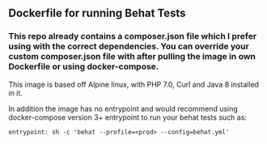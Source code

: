 ## Dockerfile for running Behat Tests

### This repo already contains a composer.json file which I prefer using with the correct dependencies. You can override your custom composer.json file with after pulling the image in own Dockerfile or using docker-compose. 

This image is based off Alpine linux, with PHP 7.0, Curl and Java 8 installed in it. 

In addition the image has no entrypoint and would recommend using docker-compose version 3+ entrypoint to run your behat tests such as:

`entrypoint: sh -c 'behat --profile=<prod> --config=behat.yml'`
